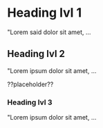 
# Heading lvl 1

"Lorem said dolor sit amet, ...

## Heading lvl 2

"Lorem ipsum dolor sit amet, ...

??placeholder??

### Heading lvl 3
"Lorem ipsum dolor sit amet, ...

